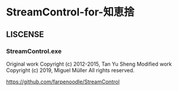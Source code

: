 # StreamControl-for-知恵捨

## LISCENSE

### StreamControl.exe

Original work Copyright (c) 2012-2015, Tan Yu Sheng
Modified work Copyright (c) 2019, Miguel Müller
All rights reserved.

<https://github.com/farpenoodle/StreamControl>
